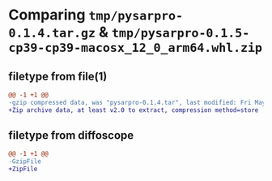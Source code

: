 # Comparing `tmp/pysarpro-0.1.4.tar.gz` & `tmp/pysarpro-0.1.5-cp39-cp39-macosx_12_0_arm64.whl.zip`

## filetype from file(1)

```diff
@@ -1 +1 @@
-gzip compressed data, was "pysarpro-0.1.4.tar", last modified: Fri May 10 09:09:37 2024, max compression
+Zip archive data, at least v2.0 to extract, compression method=store
```

## filetype from diffoscope

```diff
@@ -1 +1 @@
-GzipFile
+ZipFile
```

